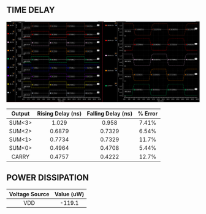 ## TIME DELAY
![DataPath](FourthInputSet_delay.png)

| Output | Rising Delay (ns) | Falling Delay (ns) | % Error |
| :----: | :----: | :----: | :----: |
| SUM<3> | 1.029 | 0.958 | 7.41% |
| SUM<2> | 0.6879 | 0.7329 | 6.54% |
| SUM<1> | 0.7734 | 0.7329 | 11.7% |
| SUM<0> | 0.4964 | 0.4708 | 5.44% |
| CARRY | 0.4757 | 0.4222 | 12.7% |

## POWER DISSIPATION
| Voltage Source | Value (uW) |
| :----: | :----: |
| VDD | -119.1 |
